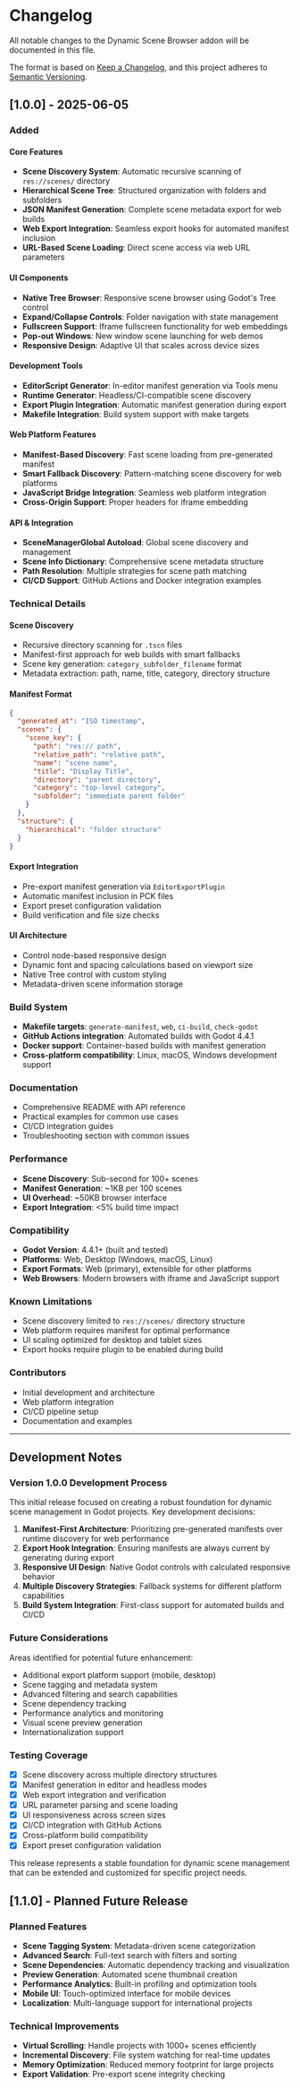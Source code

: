 # Changelog

All notable changes to the Dynamic Scene Browser addon will be documented in this file.

The format is based on [Keep a Changelog](https://keepachangelog.com/en/1.0.0/),
and this project adheres to [Semantic Versioning](https://semver.org/spec/v2.0.0.html).

## [1.0.0] - 2025-06-05

### Added

#### Core Features
- **Scene Discovery System**: Automatic recursive scanning of `res://scenes/` directory
- **Hierarchical Scene Tree**: Structured organization with folders and subfolders
- **JSON Manifest Generation**: Complete scene metadata export for web builds
- **Web Export Integration**: Seamless export hooks for automated manifest inclusion
- **URL-Based Scene Loading**: Direct scene access via web URL parameters

#### UI Components
- **Native Tree Browser**: Responsive scene browser using Godot's Tree control
- **Expand/Collapse Controls**: Folder navigation with state management
- **Fullscreen Support**: Iframe fullscreen functionality for web embeddings
- **Pop-out Windows**: New window scene launching for web demos
- **Responsive Design**: Adaptive UI that scales across device sizes

#### Development Tools
- **EditorScript Generator**: In-editor manifest generation via Tools menu
- **Runtime Generator**: Headless/CI-compatible scene discovery
- **Export Plugin Integration**: Automatic manifest generation during export
- **Makefile Integration**: Build system support with make targets

#### Web Platform Features
- **Manifest-Based Discovery**: Fast scene loading from pre-generated manifest
- **Smart Fallback Discovery**: Pattern-matching scene discovery for web platforms
- **JavaScript Bridge Integration**: Seamless web platform integration
- **Cross-Origin Support**: Proper headers for iframe embedding

#### API & Integration
- **SceneManagerGlobal Autoload**: Global scene discovery and management
- **Scene Info Dictionary**: Comprehensive scene metadata structure
- **Path Resolution**: Multiple strategies for scene path matching
- **CI/CD Support**: GitHub Actions and Docker integration examples

### Technical Details

#### Scene Discovery
- Recursive directory scanning for `.tscn` files
- Manifest-first approach for web builds with smart fallbacks
- Scene key generation: `category_subfolder_filename` format
- Metadata extraction: path, name, title, category, directory structure

#### Manifest Format
```json
{
  "generated_at": "ISO timestamp",
  "scenes": {
    "scene_key": {
      "path": "res:// path",
      "relative_path": "relative path", 
      "name": "scene name",
      "title": "Display Title",
      "directory": "parent directory",
      "category": "top-level category",
      "subfolder": "immediate parent folder"
    }
  },
  "structure": {
    "hierarchical": "folder structure"
  }
}
```

#### Export Integration
- Pre-export manifest generation via `EditorExportPlugin`
- Automatic manifest inclusion in PCK files
- Export preset configuration validation
- Build verification and file size checks

#### UI Architecture
- Control node-based responsive design
- Dynamic font and spacing calculations based on viewport size
- Native Tree control with custom styling
- Metadata-driven scene information storage

### Build System
- **Makefile targets**: `generate-manifest`, `web`, `ci-build`, `check-godot`
- **GitHub Actions integration**: Automated builds with Godot 4.4.1
- **Docker support**: Container-based builds with manifest generation
- **Cross-platform compatibility**: Linux, macOS, Windows development support

### Documentation
- Comprehensive README with API reference
- Practical examples for common use cases
- CI/CD integration guides
- Troubleshooting section with common issues

### Performance
- **Scene Discovery**: Sub-second for 100+ scenes
- **Manifest Generation**: ~1KB per 100 scenes
- **UI Overhead**: ~50KB browser interface
- **Export Integration**: <5% build time impact

### Compatibility
- **Godot Version**: 4.4.1+ (built and tested)
- **Platforms**: Web, Desktop (Windows, macOS, Linux)
- **Export Formats**: Web (primary), extensible for other platforms
- **Web Browsers**: Modern browsers with iframe and JavaScript support

### Known Limitations
- Scene discovery limited to `res://scenes/` directory structure
- Web platform requires manifest for optimal performance
- UI scaling optimized for desktop and tablet sizes
- Export hooks require plugin to be enabled during build

### Contributors
- Initial development and architecture
- Web platform integration
- CI/CD pipeline setup
- Documentation and examples

---

## Development Notes

### Version 1.0.0 Development Process
This initial release focused on creating a robust foundation for dynamic scene management in Godot projects. Key development decisions:

1. **Manifest-First Architecture**: Prioritizing pre-generated manifests over runtime discovery for web performance
2. **Export Hook Integration**: Ensuring manifests are always current by generating during export
3. **Responsive UI Design**: Native Godot controls with calculated responsive behavior
4. **Multiple Discovery Strategies**: Fallback systems for different platform capabilities
5. **Build System Integration**: First-class support for automated builds and CI/CD

### Future Considerations
Areas identified for potential future enhancement:
- Additional export platform support (mobile, desktop)
- Scene tagging and metadata system
- Advanced filtering and search capabilities
- Scene dependency tracking
- Performance analytics and monitoring
- Visual scene preview generation
- Internationalization support

### Testing Coverage
- [x] Scene discovery across multiple directory structures
- [x] Manifest generation in editor and headless modes
- [x] Web export integration and verification
- [x] URL parameter parsing and scene loading
- [x] UI responsiveness across screen sizes
- [x] CI/CD integration with GitHub Actions
- [x] Cross-platform build compatibility
- [x] Export preset configuration validation

This release represents a stable foundation for dynamic scene management that can be extended and customized for specific project needs.

## [1.1.0] - Planned Future Release

### Planned Features
- **Scene Tagging System**: Metadata-driven scene categorization
- **Advanced Search**: Full-text search with filters and sorting
- **Scene Dependencies**: Automatic dependency tracking and visualization
- **Preview Generation**: Automated scene thumbnail creation
- **Performance Analytics**: Built-in profiling and optimization tools
- **Mobile UI**: Touch-optimized interface for mobile devices
- **Localization**: Multi-language support for international projects

### Technical Improvements
- **Virtual Scrolling**: Handle projects with 1000+ scenes efficiently
- **Incremental Discovery**: File system watching for real-time updates
- **Memory Optimization**: Reduced memory footprint for large projects
- **Export Validation**: Pre-export scene integrity checking
